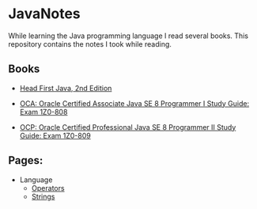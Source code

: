 # JavaNotes
While learning the Java programming language I read several books.  This repository contains the notes I took while reading.

## Books
- [Head First Java, 2nd Edition](https://www.amazon.com/Head-First-Java-Kathy-Sierra/dp/0596009208/ref=sr_1_13?keywords=java&qid=1582715434&sr=8-13)

- [OCA: Oracle Certified Associate Java SE 8 Programmer I Study Guide: Exam 1Z0-808](https://www.amazon.com/OCA-Certified-Associate-Programmer-1Z0-808/dp/1118957407/ref=sr_1_2?keywords=java+oca&qid=1582715472&sr=8-2)

- [OCP: Oracle Certified Professional Java SE 8 Programmer II Study Guide: Exam 1Z0-809](https://www.amazon.com/OCP-Certified-Professional-Programmer-1Z0-809/dp/1119067901/ref=sr_1_4?keywords=java+ocp&qid=1582715487&sr=8-4)


## Pages:
- Language
    - [Operators](Language/Operators.md)
    - [Strings](Language/Strings.md)